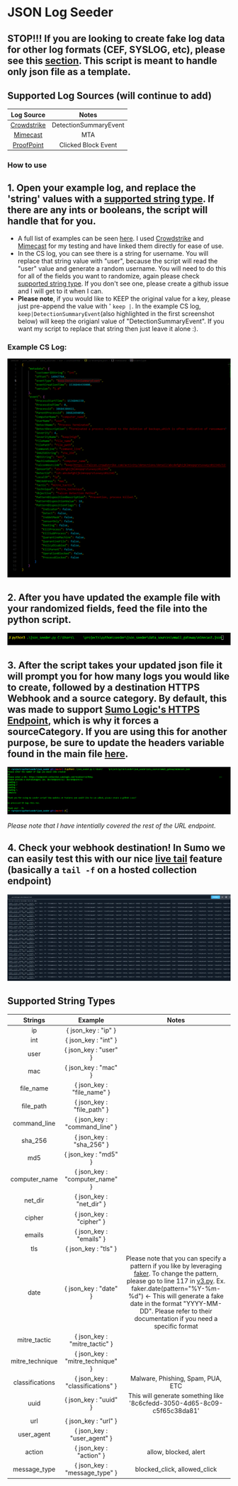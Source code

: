 # JSON Log Seeder

## STOP!!! If you are looking to create fake log data for other log formats (CEF, SYSLOG, etc), please see this [section](/seeder/readme.md). This script is meant to handle only json file as a template.  
  
  
## Supported Log Sources (will continue to add)
| Log Source | Notes |
| :-------------: | :-------------: |
| [Crowdstrike](/seeder/json_seeder/data_sources/edr/crowdstrike/cs-example.json) | DetectionSummaryEvent
| [Mimecast](/seeder/json_seeder/data_sources/email_gateway/mimecast.json) | MTA 
| [ProofPoint](/seeder/json_seeder/data_sources/email_gateway/proofpoint.json) | Clicked Block Event

### How to use ### 


## 1. Open your example log, and replace the 'string' values with a [supported string type](#supported-string-types). If there are any ints or booleans, the script will handle that for you.
-  A full list of examples can be seen [here](/seeder/json_seeder/data_sources/). I used [Crowdstrike](/seeder/json_seeder/data_sources/edr/crowdstrike/cs-example.json) and [Mimecast](/seeder/json_seeder/data_sources/email_gateway/mimecast.json) for my testing and have linked them directly for ease of use. 
- In the CS log, you can see there is a string for username. You will replace that string value with "user", because the script will read the "user" value and generate a random username. You will need to do this for all of the fields you want to randomize, again please check [supported string type](#supported-string-types). If you don't see one, please create a github issue and I will get to it when I can. 
- **Please note**, if you would like to KEEP the original value for a key, please just pre-append the value with ' ```keep |```. In the example CS log, ```keep|DetectionSummaryEvent```(also highlighted in the first screenshot below) will keep the origianl value of "DetectionSummaryEvent". If you want my script to replace that string then just leave it alone :). 

### Example CS Log:
![alt text](/seeder/json_seeder/screenshots/example-cs.png)

## 2. After you have updated the example file with your randomized fields, feed the file into the python script.

![alt text](/seeder/json_seeder/screenshots/cli.png)

## 3. After the script takes your updated json file it will prompt you for how many logs you would like to create, followed by a destination HTTPS Webhook and a source category. By default, this was made to support [Sumo Logic's HTTPS Endpoint](https://help.sumologic.com/docs/send-data/hosted-collectors/http-source/logs-metrics/#configure-an-httplogs-and-metrics-source), which is why it forces a sourceCategory. If you are using this for another purpose, be sure to update the headers variable found in the main file [here](/seeder/json_seeder/json_seeder.py).

![alt text](/seeder/json_seeder/screenshots/full_cli.png)

*Please note that I have intentially covered the rest of the URL endpoint*. 


## 4. Check your webhook destination! In Sumo we can easily test this with our nice [live tail](https://help.sumologic.com/docs/search/live-tail/about-live-tail/) feature (basically a ```tail -f``` on a hosted collection endpoint)

![alt text](/seeder/json_seeder/screenshots/live_tail.png)


## Supported String Types
| Strings | Example | Notes |
| :-------------: | :-------------: | :-------------: |
ip | { json_key : "ip" }
int | { json_key : "int" }
user | { json_key : "user" }
mac | { json_key : "mac" }
file_name | { json_key : "file_name" }
file_path | { json_key : "file_path" }
command_line | { json_key : "command_line" }
sha_256 | { json_key : "sha_256" }
md5 | { json_key : "md5" }
computer_name | { json_key : "computer_name" }
net_dir | { json_key : "net_dir" }
cipher | { json_key : "cipher" }
emails | { json_key : "emails" }
tls | { json_key : "tls" }
date | { json_key : "date" } | Please note that you can specify a pattern if you like by leveraging [faker](https://faker.readthedocs.io/en/master/providers/faker.providers.date_time.html). To change the pattern, please go to line 117 in [v3.py](/loggen/v2/v3.py).  Ex. faker.date(pattern="%Y-%m-%d") <- This will generate a fake date in the format "YYYY-MM-DD". Please refer to their documentation if you need a specific format
mitre_tactic | { json_key : "mitre_tactic" } |
mitre_technique | { json_key : "mitre_technique" } | 
classifications | { json_key : "classifications" } | Malware, Phishing, Spam, PUA, ETC
uuid | { json_key : "uuid" } | This will generate something like '8c6cfedd-3050-4d65-8c09-c5f65c38da81'
url | { json_key : "url" } |
user_agent | { json_key : "user_agent" } | 
action |  { json_key : "action" } | allow, blocked, alert
message_type |  { json_key : "message_type" } | blocked_click, allowed_click